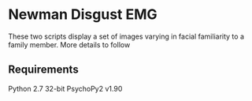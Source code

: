 # Newman Disgust EMG

These two scripts display a set of images varying in facial familiarity to a family member. More details to follow

## Requirements
Python 2.7 32-bit
PsychoPy2 v1.90
